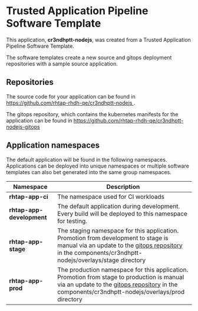 # Trusted Application Pipeline Software Template

This application, **cr3ndhptt-nodejs**, was created from a Trusted Application Pipeline Software Template.

The software templates create a new source and gitops deployment repositories with a sample source application. 

## Repositories

The source code for your application can be found in [https://github.com/rhtap-rhdh-qe/cr3ndhptt-nodejs ](https://github.com/rhtap-rhdh-qe/cr3ndhptt-nodejs ).
 
The gitops repository, which contains the kubernetes manifests for the application can be found in 
[https://github.com/rhtap-rhdh-qe/cr3ndhptt-nodejs-gitops ](https://github.com/rhtap-rhdh-qe/cr3ndhptt-nodejs-gitops ) 

## Application namespaces 

The default application will be found in the following namespaces. Applications can be deployed into unique namespaces or multiple software templates can also bet generated into the same group namespaces.  

|  Namespace   |  Description   |  
| -------- | -------- |
| **rhtap-app-ci** | The namespace used for CI workloads |
| **rhtap-app-development** | The default application during development. Every build will be deployed to this namespace for testing. |
| **rhtap-app-stage** | The staging namespace for this application. Promotion from development to stage is manual via an update to the [gitops repository](https://github.com/rhtap-rhdh-qe/cr3ndhptt-nodejs-gitops ) in the components/cr3ndhptt-nodejs/overlays/stage directory |
| **rhtap-app-prod** | The production namespace for this application. Promotion from stage to production is manual via an update to the [gitops repository](https://github.com/rhtap-rhdh-qe/cr3ndhptt-nodejs-gitops ) in the components/cr3ndhptt-nodejs/overlays/prod directory |